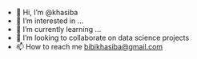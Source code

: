 - 👋 Hi, I’m @khasiba
- 👀 I’m interested in ...
- 🌱 I’m currently learning ...
- 💞️ I’m looking to collaborate on data science projects
- 📫 How to reach me bibikhasiba@gmail.com

<!---
khasiba/khasiba is a ✨ special ✨ repository because its `README.md` (this file) appears on your GitHub profile.
You can click the Preview link to take a look at your changes.
--->
